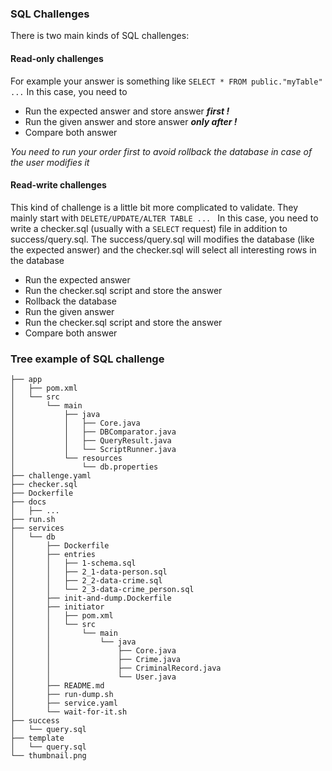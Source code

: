 ### SQL Challenges
There is two main kinds of SQL challenges:

#### Read-only challenges
For example your answer is something like
```SELECT * FROM public."myTable" ...```
In this case, you need to 
* Run the expected answer and store answer _**first !**_
* Run the given answer and store answer _**only after !**_
* Compare both answer

_You need to run your order first to avoid rollback the database in case of the user modifies it_


#### Read-write challenges
This kind of challenge is a little bit more complicated to validate. They mainly start with 
```DELETE/UPDATE/ALTER TABLE ... ```
In this case, you need to write a checker.sql (usually with a ```SELECT``` request) file in addition to success/query.sql. 
The success/query.sql will modifies the database (like the expected answer) and the checker.sql will select all interesting rows in the database

* Run the expected answer
* Run the checker.sql script and store the answer
* Rollback the database
* Run the given answer
* Run the checker.sql script and store the answer
* Compare both answer



### Tree example of SQL challenge
```
├── app
│   ├── pom.xml
│   └── src
│       └── main
│           ├── java
│           │   ├── Core.java
│           │   ├── DBComparator.java
│           │   ├── QueryResult.java
│           │   └── ScriptRunner.java
│           └── resources
│               └── db.properties
├── challenge.yaml
├── checker.sql
├── Dockerfile
├── docs
│   ├── ...
├── run.sh
├── services
│   └── db
│       ├── Dockerfile
│       ├── entries
│       │   ├── 1-schema.sql
│       │   ├── 2_1-data-person.sql
│       │   ├── 2_2-data-crime.sql
│       │   └── 2_3-data-crime_person.sql
│       ├── init-and-dump.Dockerfile
│       ├── initiator
│       │   ├── pom.xml
│       │   └── src
│       │       └── main
│       │           └── java
│       │               ├── Core.java
│       │               ├── Crime.java
│       │               ├── CriminalRecord.java
│       │               └── User.java
│       ├── README.md
│       ├── run-dump.sh
│       ├── service.yaml
│       └── wait-for-it.sh
├── success
│   └── query.sql
├── template
│   └── query.sql
└── thumbnail.png
```